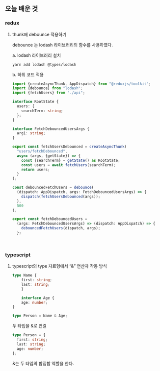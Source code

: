 ## 오늘 배운 것

### redux

1. thunk에 debounce 적용하기

   debounce 는 lodash 라이브러리의 함수를 사용하였다.

   a. lodash 라이브러리 설치

   ```bash
   yarn add lodash @types/lodash
   ```

   b. 하위 코드 적용

   ```ts
   import {createAsyncThunk, AppDispatch} from "@reduxjs/toolkit";
   import {debounce} from "lodash";
   import {fetchUsers} from "./api";

   interface RootState {
     users: {
       searchTerm: string;
     };
   }

   interface FetchDebouncedUsersArgs {
     arg1: string;
   }

   export const fetchUsersDebounced = createAsyncThunk(
     "users/fetchDebounced",
     async (args, {getState}) => {
       const {searchTerm} = getState() as RootState;
       const users = await fetchUsers(searchTerm);
       return users;
     }
   );

   const debouncedFetchUsers = debounce(
     (dispatch: AppDispatch, args: FetchDebouncedUsersArgs) => {
       dispatch(fetchUsersDebounced(args));
     },
     500
   );

   export const fetchDebouncedUsers =
     (args: FetchDebouncedUsersArgs) => (dispatch: AppDispatch) => {
       debouncedFetchUsers(dispatch, args);
     };
   ```

<br/>

### typescript

1. typescript의 type 자료형에서 “&” 연산자 작동 방식

   ```ts
   type Name {
       first: string;
       last: string;
       }

       interface Age {
       age: number;
   }
   ```

   ```ts
   type Person = Name & Age;
   ```

   두 타입을 &로 연결

   ```ts
   type Person = {
     first: string;
     last: string;
     age: number;
   };
   ```

   &는 두 타입의 합집합 역할을 한다.
